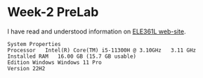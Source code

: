 # Week-2 PreLab

I have read and understood information on [ELE361L web-site](https://ele361l.github.io).

```
System Properties
Processor	Intel(R) Core(TM) i5-11300H @ 3.10GHz   3.11 GHz
Installed RAM	16.00 GB (15.7 GB usable)
Edition	Windows Windows 11 Pro
Version	22H2
```
